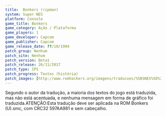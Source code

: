 ```yaml
---
title:  Bonkers (ripman)
system: Super NES
platform: Console
game_title: Bonkers
game_category: Ação / Plataforma
game_players: 1
game_developer: Capcom
game_publisher: Capcom
game_release_date: ??/10/1994
patch_group: Nenhum
patch_site: Nenhum
patch_version: Beta1
patch_release: 26/11/2017
patch_type: IPS
patch_progress: Textos (história)
patch_images: [http://www.romhackers.org/imagens/traducoes/%5BSNES%5D%20Bonkers%20-%20ripman%20-%201.png,http://www.romhackers.org/imagens/traducoes/%5BSNES%5D%20Bonkers%20-%20ripman%20-%202.png,http://www.romhackers.org/imagens/traducoes/%5BSNES%5D%20Bonkers%20-%20ripman%20-%203.png]
---
```

Segundo o autor da tradução, a maioria dos textos do jogo está traduzida, mas não está acentuada, e nenhuma mensagem em forma de gráfico foi traduzida.ATENÇÃO:Esta tradução deve ser aplicada na ROM Bonkers (U).smc, com CRC32 597AA981 e sem cabeçalho.